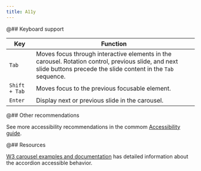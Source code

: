 ```yaml
---
title: A11y
---
```


@## Keyboard support

| Key           | Function                                                                                                                                                            |
| ------------- | ------------------------------------------------------------------------------------------------------------------------------------------------------------------- |
| `Tab`         | Moves focus through interactive elements in the carousel. Rotation control, previous slide, and next slide buttons precede the slide content in the `Tab` sequence. |
| `Shift + Tab` | Moves focus to the previous focusable element.                                                                                                                      |
| `Enter`       | Display next or previous slide in the carousel.                                                                                                                     |

@## Other recommendations

See more accessibility recommendations in the commom [Accessibility guide](/core-principles/a11y/).

@## Resources

[W3 carousel examples and documentation](https://www.w3.org/TR/wai-aria-practices/examples/carousel/carousel-1.html) has detailed information about the accordion accessible behavior.
